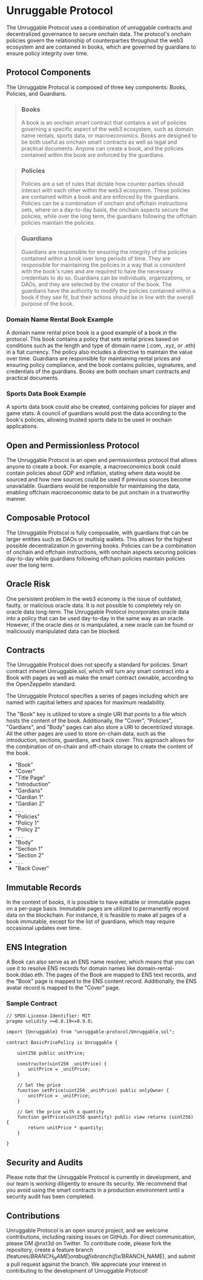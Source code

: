 
# Unruggable Protocol

The Unruggable Protocol uses a combination of unruggable contracts and decentralized governance to secure onchain data. The protocol's onchain policies govern the relationship of counterparties throughout the web3 ecosystem and are contained in books, which are governed by guardians to ensure policy integrity over time.

## Protocol Components

The Unruggable Protocol is composed of three key components: Books, Policies, and Guardians.

> ### Books
>
> A book is an onchain smart contract that contains a set of policies governing a specific aspect of the web3 ecosystem, such as domain name rentals, sports data, or macroeconomics. Books are designed to be both useful as onchain smart contracts as well as legal and practical documents. Anyone can create a book, and the policies contained within the book are enforced by the guardians.

> ### Policies
>
> Policies are a set of rules that dictate how counter parties should interact with each other within the web3 ecosystem. These policies are contained within a book and are enforced by the guardians. Policies can be a combination of onchain and offchain instructions sets, where on a day-to-day basis, the onchain aspects secure the policies, while over the long term, the guardians following the offchain policies maintain the policies.

> ### Guardians
> 
> Guardians are responsible for ensuring the integrity of the policies contained within a book over long periods of time. They are responsible for maintaining the policies in a way that is consistent with the book's rules and are required to have the necessary credentials to do so. Guardians can be individuals, organizations, or DAOs, and they are selected by the creator of the book. The guardians have the authority to modify the policies contained within a book if they see fit, but their actions should be in line with the overall purpose of the book.


### Domain Name Rental Book Example 

A domain name rental price book is a good example of a book in the protocol. This book contains a policy that sets rental prices based on conditions such as the length and type of domain name (.com, .xyz, or .eth) in a fiat currency. The policy also includes a directive to maintain the value over time. Guardians are responsible for maintaining rental prices and ensuring policy compliance, and the book contains policies, signatures, and credentials of the guardians. Books are both onchain smart contracts and practical documents.

### Sports Data Book Example 

A sports data book could also be created, containing policies for player and game stats. A council of guardians would post the data according to the book's policies, allowing trusted sports data to be used in onchain applications.

## Open and Permissionless Protocol 

The Unruggable Protocol is an open and permissionless protocol that allows anyone to create a book. For example, a macroeconomics book could contain policies about GDP and inflation, stating where data would be sourced and how new sources could be used if previous sources become unavailable. Guardians would be responsible for maintaining the data, enabling offchain macroeconomic data to be put onchain in a trustworthy manner.

## Composable Protocol

The Unruggable Protocol is fully composable, with guardians that can be larger entities such as DAOs or multisig wallets. This allows for the highest possible decentralization in governing books. Policies can be a combination of onchain and offchain instructions, with onchain aspects securing policies day-to-day while guardians following offchain policies maintain policies over the long term.

## Oracle Risk

One persistent problem in the web3 economy is the issue of outdated, faulty, or malicious oracle data. It is not possible to completely rely on oracle data long-term. The Unruggable Protocol incorporates oracle data into a policy that can be used day-to-day in the same way as an oracle. However, if the oracle dies or is manipulated, a new oracle can be found or maliciously manipulated data can be blocked.

## Contracts

The Unruggable Protocol does not specify a standard for policies. Smart contract inheret Unruggable.sol, which will turn any smart contract into a Book with pages as well as make the smart contract ownable, according to the OpenZeppelin standard. 

The Unruggable Protocol specifies a series of pages including which are named with capitial letters and spaces for maximum readability. 

The "Book" key is utilized to store a single URI that points to a file which hosts the content of the book. Additionally, the "Cover", "Policies", "Gardians", and "Body" pages can also store a URI to decentrlized storage. All the other pages are used to store on-chain data, such as the introduction, sections, guardians, and back cover. This approach allows for the combination of on-chain and off-chain storage to create the content of the book.

- "Book"
- "Cover"
- "Title Page"
- "Introduction"
- "Gardians"
- "Gardian 1"
- "Gardian 2"
- . . . 
- "Policies"
- "Policy 1"
- "Policy 2"
- . . .  
- "Body"
- "Section 1"
- "Section 2"
- . . .  
- "Back Cover"

## Immutable Records

In the context of books, it is possible to have editable or immutable pages on a per-page basis. Immutable pages are utilized to permanently record data on the blockchain. For instance, it is feasible to make all pages of a book immutable, except for the list of guardians, which may require occasional updates over time.

## ENS Integration

A Book can also serve as an ENS name resolver, which means that you can use it to resolve ENS records for domain names like domain-rental-book.ddao.eth. The pages of the Book are mapped to ENS text records, and the "Book" page is mapped to the ENS content record. Additionally, the ENS avatar record is mapped to the "Cover" page.

### Sample Contract

```
// SPDX-License-Identifier: MIT
pragma solidity >=0.8.19<=0.9.0;

import {Unruggable} from "unruggable-protocol/Unruggable.sol";

contract BasicPricePolicy is Unruggable {

    uint256 public unitPrice;

    constructor(uint256 _unitPrice) {
        unitPrice = _unitPrice;
    }
    
    // Set the price
    function setPrice(uint256 _unitPrice) public onlyOwner {
        unitPrice = _unitPrice;
    }

    // Get the price with a quantity
    function getPrice(uint256 quantity) public view returns (uint256) {
        return unitPrice * quantity;
    }

}

```

## Security and Audits
Please note that the Unruggable Protocol is currently in development, and our team is working diligently to ensure its security. We recommend that you avoid using the smart contracts in a production environment until a security audit has been completed.

## Contributions
Unruggable Protocol is an open source project, and we welcome contributions, including raising issues on GitHub. For direct communication, please DM @nxt3d on Twitter. To contribute code, please fork the repository, create a feature branch (features/$BRANCH_NAME) or a bug fix branch (fix/$BRANCH_NAME), and submit a pull request against the branch. We appreciate your interest in contributing to the development of Unruggable Protocol!

